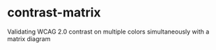 # contrast-matrix
Validating WCAG 2.0 contrast on multiple colors simultaneously with a matrix diagram 
